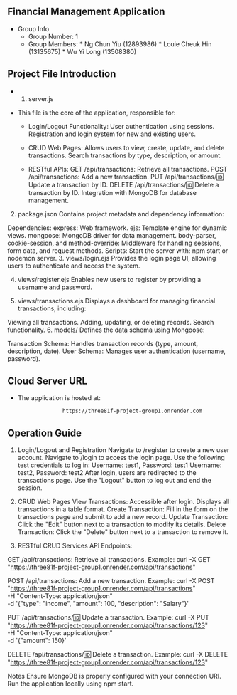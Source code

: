 ## Financial Management Application
   * Group Info
     * Group Number: 1
     * Group Members:
             * Ng Chun Yiu (12893986)
             * Louie Cheuk Hin (13135675)
             * Wu Yi Long (13508380)

       
## Project File Introduction
* 1. server.js
* This file is the core of the application, responsible for:

  * Login/Logout Functionality:
User authentication using sessions.
Registration and login system for new and existing users.

  * CRUD Web Pages:
Allows users to view, create, update, and delete transactions.
Search transactions by type, description, or amount.

  * RESTful APIs:
GET /api/transactions: Retrieve all transactions.
POST /api/transactions: Add a new transaction.
PUT /api/transactions/:id: Update a transaction by ID.
DELETE /api/transactions/:id: Delete a transaction by ID.
Integration with MongoDB for database management.

2. package.json
Contains project metadata and dependency information:

Dependencies:
express: Web framework.
ejs: Template engine for dynamic views.
mongoose: MongoDB driver for data management.
body-parser, cookie-session, and method-override: Middleware for handling sessions, form data, and request methods.
Scripts:
Start the server with: npm start or nodemon server.
3. views/login.ejs
Provides the login page UI, allowing users to authenticate and access the system.

4. views/register.ejs
Enables new users to register by providing a username and password.

5. views/transactions.ejs
Displays a dashboard for managing financial transactions, including:

Viewing all transactions.
Adding, updating, or deleting records.
Search functionality.
6. models/
Defines the data schema using Mongoose:

Transaction Schema: Handles transaction records (type, amount, description, date).
User Schema: Manages user authentication (username, password).

## Cloud Server URL
* The application is hosted at:
  
                    https://three81f-project-group1.onrender.com
  
## Operation Guide

1. Login/Logout and Registration
Navigate to /register to create a new user account.
Navigate to /login to access the login page.
Use the following test credentials to log in:
Username: test1, Password: test1
Username: test2, Password: test2
After login, users are redirected to the transactions page.
Use the "Logout" button to log out and end the session.

3. CRUD Web Pages
View Transactions: Accessible after login. Displays all transactions in a table format.
Create Transaction: Fill in the form on the transactions page and submit to add a new record.
Update Transaction: Click the "Edit" button next to a transaction to modify its details.
Delete Transaction: Click the "Delete" button next to a transaction to remove it.

4. RESTful CRUD Services
API Endpoints:

GET /api/transactions: Retrieve all transactions.
Example:
curl -X GET "https://three81f-project-group1.onrender.com/api/transactions"

POST /api/transactions: Add a new transaction.
Example:
curl -X POST "https://three81f-project-group1.onrender.com/api/transactions" \
-H "Content-Type: application/json" \
-d '{"type": "income", "amount": 100, "description": "Salary"}'

PUT /api/transactions/:id: Update a transaction.
Example:
curl -X PUT "https://three81f-project-group1.onrender.com/api/transactions/123" \
-H "Content-Type: application/json" \
-d '{"amount": 150}'

DELETE /api/transactions/:id: Delete a transaction.
Example:
curl -X DELETE "https://three81f-project-group1.onrender.com/api/transactions/123"

Notes
Ensure MongoDB is properly configured with your connection URI.
Run the application locally using npm start.
